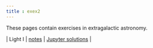 ```yaml
---
title : exex2
---
```


These pages contain exercises in extragalactic astronomy. 

| Light I | [notes](pdf/light-1.pdf) | [Jupyter solutions](https://nbviewer.jupyter.org/github/blanton144/exex/blob/master/docs/notebooks/light-1.ipynb) |
